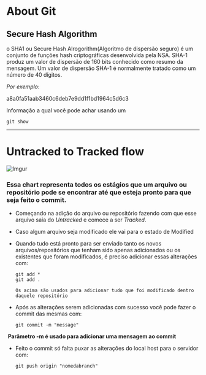 # About Git

## Secure Hash Algorithm

o SHA1 ou Secure Hash Alrogorithm(Algoritmo de dispersão seguro) é um conjunto de funções hash criptográficas desenvolvida pela NSA. SHA-1 produz um valor de dispersão de 160 bits conhecido como resumo da mensagem. Um valor de dispersão SHA-1 é normalmente tratado como um número de 40 dígitos.

*Por exemplo*:

a8a0fa51aab3460c6deb7e9dd1f1bd1964c5d6c3

Informação a qual você pode achar usando um

```
git show
```

---

# Untracked to Tracked flow

![Imgur](https://i.imgur.com/yEqdSVb.jpg)

### Essa chart representa todos os estágios que um arquivo ou repositório pode se encontrar até que esteja pronto para que seja feito o commit.

* Começando na adição do arquivo ou repositório fazendo com que esse arquivo saia do *Untracked* e comece a ser *Tracked*.

* Caso algum arquivo seja modificado ele vai para o estado de Modified 

* Quando tudo está pronto para ser enviado tanto os novos arquivos/repositórios que tenham sido apenas adicionados ou os existentes que foram modificados, é preciso adicionar essas alterações com:

  ```
  git add *
  git add .
  
  Os acima são usados para adicionar tudo que foi modificado dentro daquele repositório
  ```

* Após as alterações serem adicionadas com sucesso você pode fazer o commit das mesmas com:

  ```
  git commit -m "message"
  ```

​		**Parâmetro -m é usado para adicionar uma mensagem ao commit**

* Feito o commit só falta puxar as alterações do local host para o servidor com:

  ```
  git push origin "nomedabranch"
  ```

